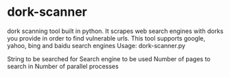 # dork-scanner
dork scanning tool built in python. It scrapes web search engines with dorks you provide in order to find vulnerable urls. This tool supports google, yahoo, bing and baidu search engines
 Usage:
        dork-scanner.py <search> <engine> <pages> <processes>
            <search>          String to be searched for 
            <engine>          Search engine to be used
            <pages>           Number of pages to search in
            <processes>       Number of parallel processes
